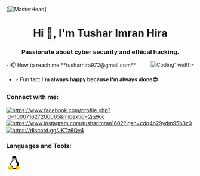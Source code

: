 [![MasterHead](https://www.google.com/search?sca_esv=ed897b2776f2f88d&sxsrf=ACQVn0_W926aP9r0e3rSBo4svHr5jpwVyw:1707027285395&q=cyber+security&tbm=isch&source=lnms&sa=X&ved=2ahUKEwj71d6XhJGEAxW3SGcHHT3ZBdIQ0pQJegQIDRAB&biw=1920&bih=945&dpr=1#imgrc=erO7JcR5YRNl_M)]
<h1 align="center">Hi 👋, I'm Tushar Imran Hira</h1>
<h3 align="center">Passionate about cyber security and ethical hacking.</h3>
<img align='right' alt="Coding' width="400" src="https://www.google.com/search?sca_esv=ed897b2776f2f88d&sxsrf=ACQVn0_W926aP9r0e3rSBo4svHr5jpwVyw:1707027285395&q=cyber+security&tbm=isch&source=lnms&sa=X&ved=2ahUKEwj71d6XhJGEAxW3SGcHHT3ZBdIQ0pQJegQIDRAB&biw=1920&bih=945&dpr=1#imgrc=g4qHS_nBk-dv5M">
- 📫 How to reach me **tusharhira972@gmail.com**

- ⚡ Fun fact **I'm always happy because I'm always alone😎**

<h3 align="left">Connect with me:</h3>
<p align="left">
<a href="https://fb.com/https://www.facebook.com/profile.php?id=100071627200065&mibextid=2jq9oc" target="blank"><img align="center" src="https://raw.githubusercontent.com/rahuldkjain/github-profile-readme-generator/master/src/images/icons/Social/facebook.svg" alt="https://www.facebook.com/profile.php?id=100071627200065&mibextid=2jq9oc" height="30" width="40" /></a>
<a href="https://instagram.com/https://www.instagram.com/tusharimran1602?igsh=cdq4n29ydm95b3z0" target="blank"><img align="center" src="https://raw.githubusercontent.com/rahuldkjain/github-profile-readme-generator/master/src/images/icons/Social/instagram.svg" alt="https://www.instagram.com/tusharimran1602?igsh=cdq4n29ydm95b3z0" height="30" width="40" /></a>
<a href="https://discord.gg/https://discord.gg/JKTz6Qy4" target="blank"><img align="center" src="https://raw.githubusercontent.com/rahuldkjain/github-profile-readme-generator/master/src/images/icons/Social/discord.svg" alt="https://discord.gg/JKTz6Qy4" height="30" width="40" /></a>
</p>

<h3 align="left">Languages and Tools:</h3>
<p align="left"> <a href="https://www.linux.org/" target="_blank" rel="noreferrer"> <img src="https://raw.githubusercontent.com/devicons/devicon/master/icons/linux/linux-original.svg" alt="linux" width="40" height="40"/> </a> </p>

